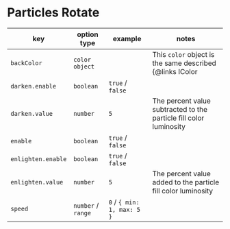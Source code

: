# Particles Rotate

| key                | option type        | example                    | notes                                                              |
| ------------------ | ------------------ | -------------------------- | ------------------------------------------------------------------ |
| `backColor`        | `color object`     |                            | This `color` object is the same described {@links IColor | here}   |
| `darken.enable`    | `boolean`          | `true` / `false`           |                                                                    |
| `darken.value`     | `number`           | `5`                        | The percent value subtracted to the particle fill color luminosity |
| `enable`           | `boolean`          | `true` / `false`           |                                                                    |
| `enlighten.enable` | `boolean`          | `true` / `false`           |                                                                    |
| `enlighten.value`  | `number`           | `5`                        | The percent value added to the particle fill color luminosity      |
| `speed`            | `number` / `range` | `0` / `{ min: 1, max: 5 }` |                                                                    |
